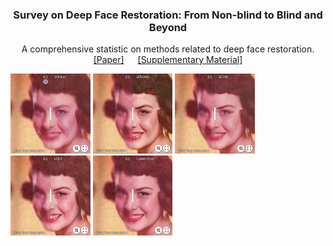 <!-- PROJECT LOGO -->
<p align="center">
  <h3 align="center">Survey on Deep Face Restoration: From Non-blind to Blind and Beyond </h3>
  <p align="center">A comprehensive statistic on methods related to deep face restoration.
    <br />
    <a href="http://export.arxiv.org/pdf/2309.15490">[Paper]</a> &emsp;
    <a href="https://github.com/24wenjie-li/Awesome-Face-Restoration/blob/main/imgs/Supplementary.pdf">[Supplementary Material]</a>
  </p>
</p>

[<img src="imgs/Synthetic_DFDNet.png" height="128px"/>](https://imgsli.com/MjEwOTA4)  [<img src="imgs/Synthetic_GFPGAN.png" height="128px"/>](https://imgsli.com/MjEwOTA5)  [<img src="imgs/Synthetic_GCFSR.png" height="128px">](https://imgsli.com/MjEwOTEz)  [<img src="imgs/Synthetic_VGFR.png" height="128px"/>](https://imgsli.com/MjEwOTEy)  [<img src="imgs/Synthetic_CodeFormer.png" height="128px"/>](https://imgsli.com/MjEwOTEw) 

